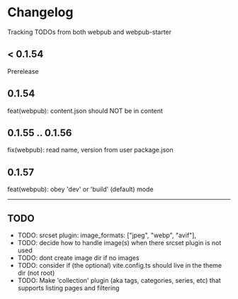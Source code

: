 # Changelog

Tracking TODOs from both webpub and webpub-starter

## < 0.1.54

Prerelease

## 0.1.54

feat(webpub): content.json should NOT be in content

## 0.1.55 .. 0.1.56

fix(webpub): read name, version from user package.json

## 0.1.57

feat(webpub): obey 'dev' or 'build' (default) mode

---

## TODO

- TODO: srcset plugin: image_formats: ["jpeg", "webp", "avif"],
- TODO: decide how to handle image(s) when there srcset plugin is not used
- TODO: dont create image dir if no images
- TODO: consider if (the optional) vite.config.ts should live in the theme dir (not root)
- TODO: Make 'collection' plugin (aka tags, categories, series, etc) that supports listing pages and filtering
